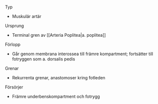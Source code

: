 Typ
- Muskulär artär

Ursprung
- Terminal gren av [[Arteria Poplitea|a. poplitea]]

Förlopp
- Går genom membrana interossea till främre kompartment; fortsätter till fotryggen som a. dorsalis pedis

Grenar
- Rekurrenta grenar, anastomoser kring fotleden

Försörjer
- Främre underbenskompartment och fotrygg

